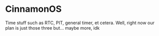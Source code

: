 # CinnamonOS
Time stuff such as RTC, PIT, general timer, et cetera. Well, right now our plan is just those three but... maybe more, idk
